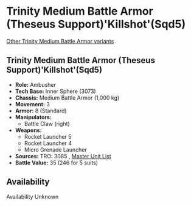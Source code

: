 # Trinity Medium Battle Armor (Theseus Support)'Killshot'(Sqd5) 

[Other Trinity Medium Battle Armor variants](../trinity_medium_battle_armor.md) 

## Trinity Medium Battle Armor (Theseus Support)'Killshot'(Sqd5) 

- **Role:** Ambusher 
- **Tech Base:** Inner Sphere (3073) 
- **Chassis:** Medium Battle Armor (1,000 kg) 
- **Movement:** 3 
- **Armor:** 8 (Standard) 
- **Manipulators:** 
  - Battle Claw (right) 
- **Weapons:** 
  - Rocket Launcher 5 
  - Rocket Launcher 4 
  - Micro Grenade Launcher 
- **Sources:** TRO: 3085 , [Master Unit List](http://masterunitlist.info/Unit/Details/8594) 
- **Battle Value:** 35 (246 for 5 suits) 

## Availability 

Availability Unknown 

